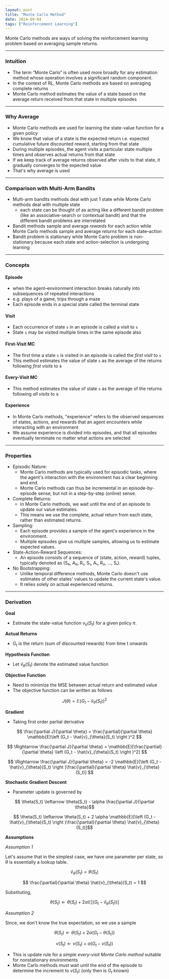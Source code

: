 ```yaml
---
layout: post
title: "Monte Carlo Method"
date: 2024-09-04
tags: ["Reinforcement Learning"]
---
```


Monte Carlo methods are ways of solving the reinforcement learning problem based on averaging sample returns.

---
### Intuition

- The term “Monte Carlo” is often used more broadly for any estimation method whose operation involves a significant random component.
- In the context of RL, Monte Carlo methods are based on averaging complete returns
- Monte Carlo method estimates the value of a state based on the average return received from that state in multiple episodes

---
### Why Average

- Monte Carlo methods are used for learning the state-value function for a given policy
- We know that value of a state is the expected return i.e. expected cumulative future discounted reward, starting from that state
- During multiple episodes, the agent visits a particular state multiple times and observes actual returns from that state
- If we keep track of average returns observed after visits to that state, it gradually converges to the expected value
- That's why average is used

---

### Comparison with Multi-Arm Bandits

- Multi-arm bandits methods deal with just 1 state while Monte Carlo methods deal with multiple state
    - each state can be thought of as acting like a different bandit problem (like an associative-search or contextual bandit) and that the different bandit problems are interrelated
- Bandit methods sample and average _rewards_ for each action while Monte Carlo methods sample and average _returns_ for each state–action 
- Bandit problem is stationary while Monte Carlo problem is non-stationary because each state and action-selection is undergoing learning

---
### Concepts

#### Episode
- when the agent–environment interaction breaks naturally into subsequences of repeated interactions
- e.g. plays of a game, trips through a maze
- Each episode ends in a special state called the terminal state

#### Visit
- Each occurrence of state `s` in an episode is called a visit to `s`
- State `s` may be visited multiple times in the same episode also

#### First-Visit MC
- The first time a state `s` is visited in an episode is called the _first visit_ to `s`
- This method estimates the value of state `s` as the average of the returns following _first visits_ to s

#### Every-Visit MC
- This method estimates the value of state `s` as the average of the returns following _all visits_ to s

#### Experience
- In Monte Carlo methods, "experience" refers to the observed sequences of states, actions, and rewards that an agent encounters while interacting with an environment
- We assume experience is divided into episodes, and that all episodes eventually terminate no matter what actions are selected

---

### Properties

- Episodic Nature:
    - Monte Carlo methods are typically used for episodic tasks, where the agent's interaction with the environment has a clear beginning and end.
    - Monte Carlo methods can thus be incremental in an episode-by-episode sense, but not in a step-by-step (online) sense. 
- Complete Returns:
    - In Monte Carlo methods, we wait until the end of an episode to update our value estimates. 
    - This means we use the complete, actual return from each state, rather than estimated returns.
- Sampling:
    - Each episode provides a sample of the agent's experience in the environment. 
    - Multiple episodes give us multiple samples, allowing us to estimate expected values.
- State-Action-Reward Sequences:
    - An episode consists of a sequence of (state, action, reward) tuples, typically denoted as (S₀, A₀, R₁, S₁, A₁, R₂, ..., Sₜ).
- No Bootstrapping:
    - Unlike temporal difference methods, Monte Carlo doesn't use estimates of other states' values to update the current state's value. 
    - It relies solely on actual experienced returns.

---
### Derivation

**Goal**

- Estimate the state-value function $v_{\pi}(S_t)$ for a given policy $\pi$.

**Actual Returns** 

- $G_t$ is the return (sum of discounted rewards) from time t onwards

**Hypothesis Function**

- Let $\hat{v}_{\theta}(S_t)$ denote the estimated value function 

**Objective Function**

- Need to minimize the MSE between actual return and estimated value
- The objective function can be written as follows

$$ J(\theta) = \mathbb{E}\left (G_t - \hat{v}_{\theta}(S_t) \right )^2 $$

**Gradient**

- Taking first order partial derivative 

$$ \frac{\partial J}{\partial \theta} = \frac{\partial}{\partial \theta} \mathbb{E}\left (G_t - \hat{v}_{\theta}(S_t) \right )^2 $$

$$ \Rightarrow \frac{\partial J}{\partial \theta} = \mathbb{E}[\frac{\partial}{\partial \theta}  \left (G_t - \hat{v}_{\theta}(S_t) \right )^2]  $$

$$ \Rightarrow \frac{\partial J}{\partial \theta} = -2 \mathbb{E}[\left (G_t - \hat{v}_{\theta}(S_t) \right )\frac{\partial}{\partial \theta}  \hat{v}_{\theta}(S_t)] $$

**Stochastic Gradient Descent**

- Parameter update is governed by

$$ \theta(S_t) \leftarrow \theta(S_t) - \alpha \frac{\partial J}{\partial \theta}$$

$$ \theta(S_t) \leftarrow \theta(S_t) + 2 \alpha \mathbb{E}[\left (G_t - \hat{v}_{\theta}(S_t) \right )\frac{\partial}{\partial \theta}  \hat{v}_{\theta}(S_t)]$$

**Assumptions**

_Assumption 1_

Let's assume that in the simplest case, we have one parameter per state, so $\theta$ is essentially a lookup table.

$$ \hat{v}_{\theta}(S_t) = \theta (S_t)$$

$$ \frac{\partial}{\partial \theta}  \hat{v}_{\theta}(S_t) = 1 $$

Substituting,

$$ \theta(S_t) \leftarrow \theta(S_t) + 2 \alpha \mathbb{E}[\left (G_t - \hat{v}_{\theta}(S_t) \right )] $$

_Assumption 2_

Since, we don't know the true expectation, so we use a sample 

$$ \theta(S_t) \leftarrow \theta(S_t) + 2 \alpha \left (G_t - \theta(S_t) \right ) $$

$$ {v}(S_t) \leftarrow {v}(S_t) + \alpha \left (G_t - {v}(S_t) \right ) $$

- This is update rule for a _simple every-visit Monte Carlo method_ suitable for nonstationary environments 
-  Monte Carlo methods must wait until the end of the episode to determine the increment to $v(S_t)$ (only then is $G_t$ known)


